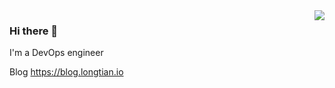 <img align="right" src="https://github-readme-stats.vercel.app/api?username=longtian" />

### Hi there 👋


I'm a DevOps engineer

Blog https://blog.longtian.io
